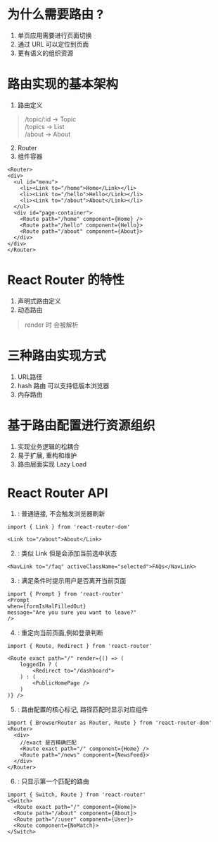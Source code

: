 # 为什么需要路由 ?
1. 单页应用需要进行页面切换  
2. 通过 URL 可以定位到页面  
3. 更有语义的组织资源  

# 路由实现的基本架构  
1. 路由定义  
> /topic/:id -> Topic  
> /topics -> List  
> /about -> About  

2. Router  
3. 组件容器  

```
<Router>
<div>
  <ul id="menu">
    <li><Link to="/home">Home</Link></li>
    <li><Link to="/hello">Hello</Link></li>
    <li><Link to="/about">About</Link></li>
  </ul>
  <div id="page-container">
    <Route path="/home" component={Home} />
    <Route path="/hello" component={Hello}>
    <Route path="/about" component={About}>
  </div>
</div>
</Router>
```  

# React Router 的特性  
1. 声明式路由定义  
2. 动态路由  
> render 时 会被解析  

# 三种路由实现方式  
1. URL路径  
2. hash 路由  可以支持低版本浏览器  
3. 内存路由  

# 基于路由配置进行资源组织
1. 实现业务逻辑的松耦合  
2. 易于扩展, 重构和维护  
3. 路由层面实现 Lazy Load    

# React Router API  
1. <Link>: 普通链接, 不会触发浏览器刷新  
```
import { Link } from 'react-router-dom'

<Link to="/about">About</Link>
```  
2. <NavLink>: 类似 Link 但是会添加当前选中状态  
```
<NavLink to="/faq" activeClassName="selected">FAQs</NavLink>
```  
3. <Prompt>: 满足条件时提示用户是否离开当前页面  
```
import { Prompt } from 'react-router'
<Prompt 
when={formIsHalFilledOut}
message="Are you sure you want to leave?"
/>
```  
4. <Redirect>: 重定向当前页面,例如登录判断  
```
import { Route, Redirect } from 'react-router'

<Route exact path="/" render={() => (
    loggedIn ? (
        <Redirect to="/dashboard">
    ) : (
        <PublicHomePage />
    )
)} />
```  
5. <Route>: 路由配置的核心标记, 路径匹配时显示对应组件  
```
import { BrowserRouter as Router, Route } from 'react-router-dom'
<Router>
  <div>
    //exact 是否精确匹配
    <Route exact path="/" component={Home} />
    <Route path="/news" component={NewsFeed}>
  </div>
</Router>
```  
6. <Switch>: 只显示第一个匹配的路由  
```
import { Switch, Route } from 'react-router'
<Switch>
  <Route exact path="/" component={Home}>
  <Route path="/about" component={About}>
  <Route path="/:user" component={User}>
  <Route component={NoMatch}>
</Switch>
```